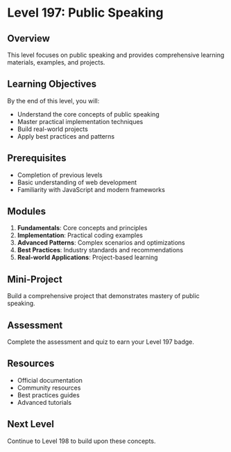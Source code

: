 # Level 197: Public Speaking

## Overview
This level focuses on public speaking and provides comprehensive learning materials, examples, and projects.

## Learning Objectives
By the end of this level, you will:
- Understand the core concepts of public speaking
- Master practical implementation techniques
- Build real-world projects
- Apply best practices and patterns

## Prerequisites
- Completion of previous levels
- Basic understanding of web development
- Familiarity with JavaScript and modern frameworks

## Modules
1. **Fundamentals**: Core concepts and principles
2. **Implementation**: Practical coding examples
3. **Advanced Patterns**: Complex scenarios and optimizations
4. **Best Practices**: Industry standards and recommendations
5. **Real-world Applications**: Project-based learning

## Mini-Project
Build a comprehensive project that demonstrates mastery of public speaking.

## Assessment
Complete the assessment and quiz to earn your Level 197 badge.

## Resources
- Official documentation
- Community resources
- Best practices guides
- Advanced tutorials

## Next Level
Continue to Level 198 to build upon these concepts.
